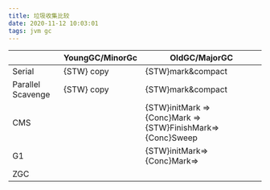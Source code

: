 ```yaml
---
title: 垃圾收集比较
date: 2020-11-12 10:03:01
tags: jvm gc
---
```


|                   | YoungGC/MinorGc | OldGC/MajorGC                                              |
| ----------------- | --------------- | ---------------------------------------------------------- |
| Serial            | {STW} copy      | {STW}mark&compact                                          |
| Parallel Scavenge | {STW} copy      | {STW}mark&compact                                          |
| CMS               |                 | {STW}initMark => {Conc}Mark =>{STW}FinishMark=>{Conc}Sweep |
| G1                |                 | {STW}initMark=>{Conc}Mark=>                                |
| ZGC               |                 |                                                            |

